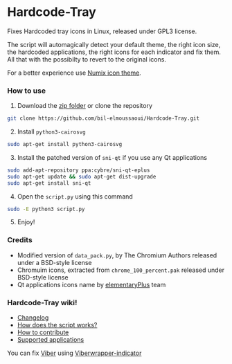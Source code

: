 # Hardcode-Tray
Fixes Hardcoded tray icons in Linux, released under GPL3 license.

The script will automagically detect your default theme, the right icon size, the hardcoded applications, the right icons for each indicator and fix them. All that with the possibilty to revert to the original icons.

For a better experience use [Numix icon theme](https://github.com/numixproject/numix-icon-theme).

### How to use
  1. Download the [zip folder](https://github.com/bil-elmoussaoui/Hardcode-Tray/archive/master.zip) or clone the repository
  ```bash
  git clone https://github.com/bil-elmoussaoui/Hardcode-Tray.git
  ```

  2. Install `python3-cairosvg`
  ```bash
  sudo apt-get install python3-cairosvg
  ```

  3. Install the patched version of `sni-qt` if you use any Qt applications
  ```bash
  sudo add-apt-repository ppa:cybre/sni-qt-eplus
  sudo apt-get update && sudo apt-get dist-upgrade
  sudo apt-get install sni-qt

  ```
  4. Open the `script.py` using this command
  ```bash
  sudo -E python3 script.py
  ```

  5. Enjoy!


### Credits
- Modified version of `data_pack.py`, by The Chromium Authors released under a BSD-style license
- Chromuim icons, extracted from `chrome_100_percent.pak` released under BSD-style license
- Qt applications icons name by [elementaryPlus](https://github.com/mank319/elementaryPlus) team

### Hardcode-Tray wiki!
- [Changelog](https://github.com/bil-elmoussaoui/Hardcode-Tray/wiki/Changelog)
- [How does the script works?](https://github.com/bil-elmoussaoui/Hardcode-Tray/wiki/How-does-the-script-works%3F)
- [How to contribute](https://github.com/bil-elmoussaoui/Hardcode-Tray/wiki/How-to-contribute)
- [Supported applications](https://github.com/bil-elmoussaoui/Hardcode-Tray/wiki/Supported-applications)

You can fix [Viber](https://www.viber.com/) using [Viberwrapper-indicator](https://github.com/karas84/viberwrapper-indicator)
